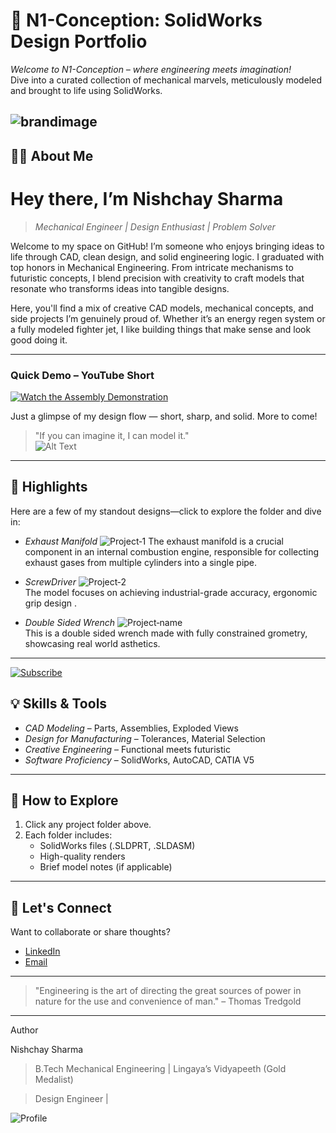 
# 🚀 N1-Conception: SolidWorks Design Portfolio





*Welcome to N1-Conception – where engineering meets imagination!*  
Dive into a curated collection of mechanical marvels, meticulously modeled and brought to life using SolidWorks.

![brandimage](./brandimage.png)
---





## 👨‍💻 About Me
# Hey there, I’m Nishchay Sharma 

>*Mechanical Engineer | Design Enthusiast | Problem Solver*

Welcome to my space on GitHub! I’m someone who enjoys bringing ideas to life through CAD, clean design, and solid engineering logic. I graduated with top honors in Mechanical Engineering. From intricate mechanisms to futuristic concepts, I blend precision with creativity to craft models that resonate who transforms ideas into tangible designs.

Here, you'll find a mix of creative CAD models, mechanical concepts, and side projects I’m genuinely proud of. Whether it’s an energy regen system or a fully modeled fighter jet, I like building things that make sense and look good doing it.

---



### Quick Demo – YouTube Short  
[![Watch the Assembly Demonstration](https://img.youtube.com/vi/Z5jgkC8532s/maxresdefault.jpg)](https://youtube.com/shorts/Z5jgkC8532s?si=RO3HJcgB54wnKukq)

Just a glimpse of my design flow — short, sharp, and solid. More to come!


> "If you can imagine it, I can model it."  
![Alt Text](./radial.png)
---



## 🌟 Highlights

Here are a few of my standout designs—click to explore the folder and dive in:

- *Exhaust Manifold*
 ![Project‑1](./picture1.png) 
  The exhaust manifold is a crucial component in an internal combustion engine, responsible for collecting exhaust gases from multiple cylinders into a single pipe.

- *ScrewDriver* 
 ![Project‑2](./driver.png)  
  The model focuses on achieving industrial-grade accuracy, ergonomic grip design .

- *Double Sided Wrench* 
 ![Project‑name](./ends.png)  
  This is a double sided wrench made with fully constrained grometry, showcasing real world asthetics.


---

[![Subscribe](https://img.shields.io/badge/YouTube-Subscribe-red?logo=youtube&style=for-the-badge)](https://www.youtube.com/@N1Conception?sub_confirmation=1)




## 💡 Skills & Tools

- *CAD Modeling* – Parts, Assemblies, Exploded Views  
- *Design for Manufacturing* – Tolerances, Material Selection  
- *Creative Engineering* – Functional meets futuristic  
- *Software Proficiency* – SolidWorks, AutoCAD, CATIA V5

---




## 📂 How to Explore

1. Click any project folder above.
2. Each folder includes:
   - SolidWorks files (.SLDPRT, .SLDASM)
   - High-quality renders
   - Brief model notes (if applicable)

---



## 🤝 Let's Connect

Want to collaborate or share thoughts?

- [LinkedIn](https://www.linkedin.com/in/nishchay-sharma-b354a1221?utm_source=share&utm_campaign=share_via&utm_content=profile&utm_medium=android_app)  
- [Email](mailto:nishchaysharma1502@gmail.com)



---

> "Engineering is the art of directing the great sources of power in nature for the use and convenience of man." – Thomas Tredgold


---


Author

Nishchay Sharma

> B.Tech Mechanical Engineering | Lingaya’s Vidyapeeth (Gold Medalist)

>Design Engineer |


![Profile](./profile.jpg)
